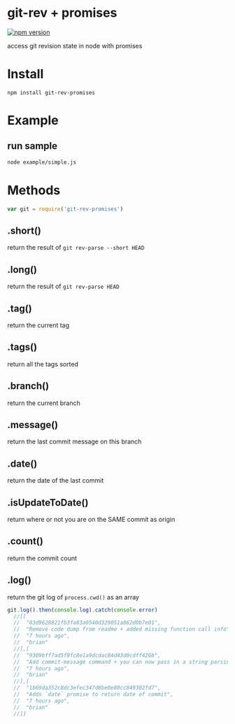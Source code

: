 # git-rev + promises

[![npm version](https://badge.fury.io/js/git-rev-promises.svg)](https://badge.fury.io/js/git-rev-promises)

access git revision state in node with promises

# Install

`npm install git-rev-promises`

# Example

## run sample

``` bash
node example/simple.js
```

# Methods

``` js 
var git = require('git-rev-promises')
```

## .short()
return the result of `git rev-parse --short HEAD`

## .long()
return the result of `git rev-parse HEAD`

## .tag()
return the current tag

## .tags()
return all the tags sorted

## .branch()
return the current branch

## .message()
return the last commit message on this branch

## .date()
return the date of the last commit

## .isUpdateToDate()
return where or not you are on the SAME commit as origin

## .count()
return the commit count

## .log()
return the git log of `process.cwd()` as an array

``` js
git.log().then(console.log).catch(console.error)
  //[[
  //  "83d9628821fb3fa83a0540d329051a862d0b7e01",
  //  "Remove code dump from readme + added missing function call info",
  //  "7 hours ago",
  //  "brian"
  //],[
  //  "9309bff7ad5f8fc8e1a9dcdac84d43d0cdff426b",
  //  "Add commit-message command + you can now pass in a string parsing function",
  //  "7 hours ago",
  //  "brian"
  //],[
  //  "1b69da352c8dc3efec347d8be0e80cc849302fd7",
  //  "Adds `date` promise to return date of commit",
  //  "7 hours ago",
  //  "brian"
  //]]

```
